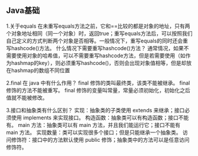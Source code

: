 <h2>Java基础</h2>

1.关于equals
在未重写equals方法之前，它和==比较的都是对象的地址，只有两个对象地址相同（同一个对象）时，返回true；重写equals方法后，可以按照我们自己定义的方式判断两个对象是否相等。一般情况下，重写equals的同时还会重写hashcode()方法。
什么情况下需要重写hashcode()方法？
通常情况，如果不需要使用对象的哈希值，可以不需要重写hashcode方法，但是若需要使用（如作为hashmap的key），则必须重写hashcode()，否则会出现对象值相等，但是却放在hashmap的数组不同位置

2.final 在 java 中有什么作用？
final 修饰的类叫最终类，该类不能被继承。
final 修饰的方法不能被重写。
final 修饰的变量叫常量，常量必须初始化，初始化之后值就不能被修改。

3.接口和抽象类有什么区别？
实现：抽象类的子类使用 extends 来继承；接口必须使用 implements 来实现接口。
构造函数：抽象类可以有构造函数；接口不能有。
main 方法：抽象类可以有 main 方法，并且我们能运行它；接口不能有 main 方法。
实现数量：类可以实现很多个接口；但是只能继承一个抽象类。
访问修饰符：接口中的方法默认使用 public 修饰；抽象类中的方法可以是任意访问修饰符。
